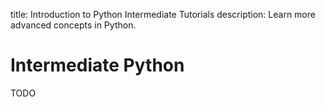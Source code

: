 title: Introduction to Python Intermediate Tutorials
description: Learn more advanced concepts in Python.

# Intermediate Python

TODO